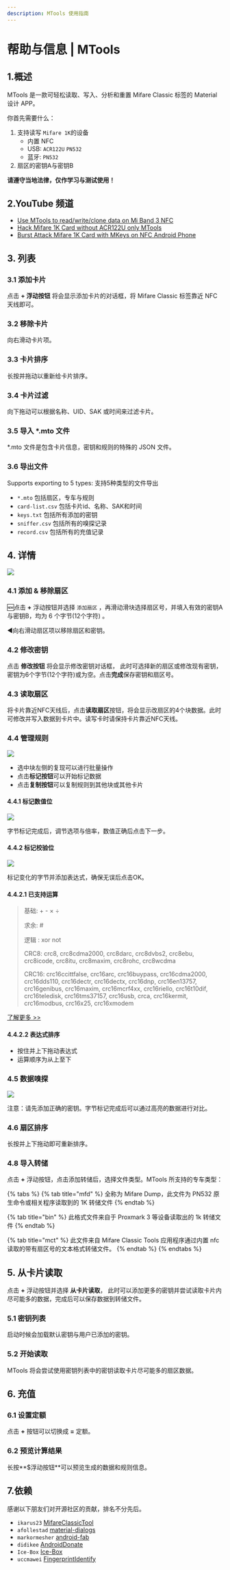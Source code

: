 ```yaml
---
description: MTools 使用指南
---
```


# 帮助与信息 \| MTools

## 1.概述

MTools 是一款可轻松读取、写入、分析和重置 Mifare Classic 标签的 Material 设计 APP。

你首先需要什么：

1. 支持读写 `Mifare 1K`的设备 
   * 内置 NFC
   * USB:  `ACR122U`   `PN532`
   * 蓝牙:  `PN532`
2. 扇区的密钥A与密钥B

**请遵守当地法律，仅作学习与测试使用！**

## 2.YouTube 频道

* [Use MTools to read/write/clone data on Mi Band 3 NFC](https://youtu.be/1Bl-FFALNic)
* [Hack Mifare 1K Card without ACR122U only MTools](https://youtu.be/hEwhJWAt3a8)
* [Burst Attack Mifare 1K Card with MKeys on NFC Android Phone](https://youtu.be/CKSBDwRg7Wo)

## 3. 列表

### 3.1 添加卡片

点击 **+ 浮动按钮** 将会显示添加卡片的对话框，将 Mifare Classic 标签靠近 NFC天线即可。

### 3.2 移除卡片

向右滑动卡片项。

### 3.3 卡片排序

长按并拖动以重新给卡片排序。

### 3.4 卡片过滤

向下拖动可以根据名称、UID、SAK 或时间来过滤卡片。

### 3.5 导入 \*.mto 文件

\*.mto 文件是包含卡片信息，密钥和规则的特殊的 JSON 文件。

### 3.6 导出文件

Supports exporting to  5 types: 支持5种类型的文件导出

* `*.mto` 包括扇区，专车与规则
* `card-list.csv` 包括卡片id、名称、SAK和时间
* `keys.txt` 包括所有添加的密钥
* `sniffer.csv` 包括所有的嗅探记录
* `record.csv` 包括所有的充值记录

## 4. 详情

![](.gitbook/assets/button_func%20%281%29.jpeg)

### 4.1 添加 & 移除扇区

🆕点击  **+** 浮动按钮并选择 `添加扇区` ，再滑动滑块选择扇区号，并填入有效的密钥A 与密钥B，均为 6 个字节\(12个字符\) 。

◀向右滑动扇区项以移除扇区和密钥。

### 4.2 修改密钥

点击 **修改按钮** 将会显示修改密钥对话框， 此时可选择新的扇区或修改现有密钥， 密钥为6个字节\(12个字符\)或为空。点击**完成**保存密钥和扇区号。

### 4.3 读取扇区

将卡片靠近NFC天线后，点击**读取扇区**按钮，将会显示改扇区的4个块数据。此时可修改并写入数据到卡片中。读写卡时请保持卡片靠近NFC天线。

### 4.4 管理规则

![](.gitbook/assets/mt-handle-block.jpg)

* 选中块左侧的复现可以进行批量操作
* 点击**标记按钮**可以开始标记数据
* 点击**复制按钮**可以复制规则到其他块或其他卡片

#### **4.4.1 标记数值位**

![](.gitbook/assets/mark_money.jpeg)

字节标记完成后，调节选项与倍率，数值正确后点击下一步。

#### **4.4.2 标记校验位**

![](.gitbook/assets/mark_check.jpeg)

标记变化的字节并添加表达式，确保无误后点击OK。

#### **4.4.2.1 已支持运算**

> 基础: + - × ÷
>
> 求余: \#
>
> 逻辑 : xor not
>
> CRC8: crc8, crc8cdma2000, crc8darc, crc8dvbs2, crc8ebu, crc8icode, crc8itu, crc8maxim, crc8rohc, crc8wcdma
>
> CRC16: crc16ccittfalse, crc16arc, crc16buypass, crc16cdma2000, crc16dds110, crc16dectr, crc16dectx, crc16dnp, crc16en13757, crc16genibus, crc16maxim, crc16mcrf4xx, crc16riello, crc16t10dif, crc16teledisk, crc16tms37157, crc16usb, crca, crc16kermit, crc16modbus, crc16x25, crc16xmodem

[了解更多 &gt;&gt;](mtools-app/help-or-add-expression.md#example)

#### **4.4.2.2 表达式排序**

* 按住并上下拖动表达式
* 运算顺序为从上至下

### 4.5 数据嗅探

![](.gitbook/assets/tips_sniffer.jpg)

注意：请先添加正确的密钥。字节标记完成后可以通过高亮的数据进行对比。

### 4.6 扇区排序

长按并上下拖动即可重新排序。

### 4.8 导入转储

点击  **+** 浮动按钮，点击添加转储后，选择文件类型。MTools 所支持的专车类型：

{% tabs %}
{% tab title="mfd" %}
全称为 Mifare Dump，此文件为 PN532 原生命令或相关程序读取到的 1K 转储文件
{% endtab %}

{% tab title="bin" %}
此格式文件来自于 Proxmark 3 等设备读取出的 1k 转储文件
{% endtab %}

{% tab title="mct" %}
此文件来自 Mifare Classic Tools 应用程序通过内置 nfc读取的带有扇区号的文本格式转储文件。
{% endtab %}
{% endtabs %}

## 5. 从卡片读取

点击  **+** 浮动按钮并选择 **从卡片读取**， 此时可以添加更多的密钥并尝试读取卡片内尽可能多的数据，完成后可以保存数据到转储文件。

### 5.1 密钥列表

启动时候会加载默认密钥与用户已添加的密钥。

### 5.2 开始读取

MTools 将会尝试使用密钥列表中的密钥读取卡片尽可能多的扇区数据。

## 6. 充值

### 6.1 设置定额

点击 **+** 按钮可以切换成 **=** 定额。 

### 6.2 预览计算结果

长按**$浮动按钮**可以预览生成的数据和规则信息。

## 7.依赖

感谢以下朋友们对开源社区的贡献，排名不分先后。

* `ikarus23` [MifareClassicTool](https://github.com/ikarus23/MifareClassicTool)  
* `afollestad` [material-dialogs](https://github.com/afollestad/material-dialogs)  
* `markormesher` [android-fab](https://github.com/markormesher/android-fab)  
* `didikee` [AndroidDonate](https://github.com/didikee/AndroidDonate)  
* `Ice-Box` [Ice-Box](http://catchingnow.com)  
* `uccmawei` [FingerprintIdentify](https://github.com/uccmawei/FingerprintIdentify)

